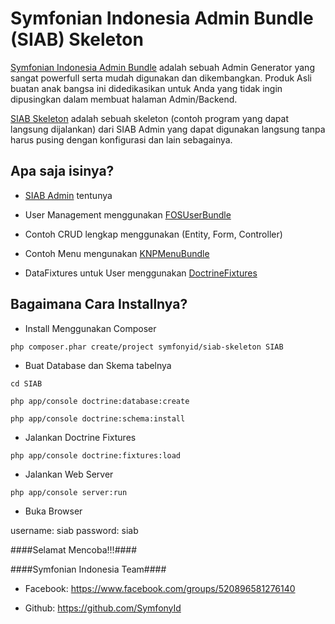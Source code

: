 Symfonian Indonesia Admin Bundle (SIAB) Skeleton
================================================

[Symfonian Indonesia Admin Bundle][1] adalah sebuah Admin Generator yang sangat powerfull
serta mudah digunakan dan dikembangkan. Produk Asli buatan anak bangsa ini didedikasikan
untuk Anda yang tidak ingin dipusingkan dalam membuat halaman Admin/Backend.

[SIAB Skeleton][2] adalah sebuah skeleton (contoh program yang dapat langsung dijalankan)
dari SIAB Admin yang dapat digunakan langsung tanpa harus pusing dengan konfigurasi dan lain sebagainya.

Apa saja isinya?
----------------

* [SIAB Admin][1] tentunya

* User Management menggunakan [FOSUserBundle][3]

* Contoh CRUD lengkap menggunakan (Entity, Form, Controller)

* Contoh Menu mengunakan [KNPMenuBundle][4]

* DataFixtures untuk User menggunakan [DoctrineFixtures][5]

Bagaimana Cara Installnya?
--------------------------

* Install Menggunakan Composer

``php composer.phar create/project symfonyid/siab-skeleton SIAB``

* Buat Database dan Skema tabelnya

``cd SIAB``

``php app/console doctrine:database:create``

``php app/console doctrine:schema:install``

* Jalankan Doctrine Fixtures

``php app/console doctrine:fixtures:load``

* Jalankan Web Server

``php app/console server:run``

* Buka Browser

username: siab
password: siab

####Selamat Mencoba!!!####

####Symfonian Indonesia Team####

- Facebook: https://www.facebook.com/groups/520896581276140

- Github: https://github.com/SymfonyId

[1]: https://github.com/SymfonyId/AdminBundle
[2]: https://github.com/SymfonyId/SIABSkeleton
[3]: https://github.com/FriendsOfSymfony/FOSUserBundle
[4]: https://github.com/KnpLabs/KnpMenuBundle
[5]: https://github.com/doctrine/DoctrineFixturesBundle